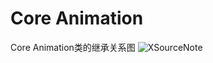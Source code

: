 #  Core Animation

Core Animation类的继承关系图
![XSourceNote](http://cc.cocimg.com/api/uploads/20160711/1468230232970410.jpg)



